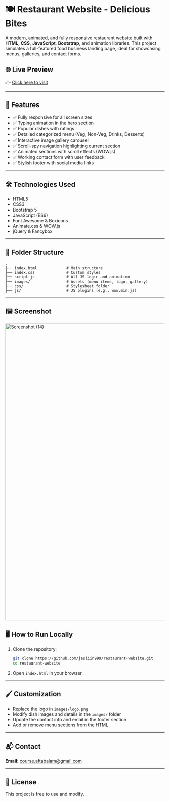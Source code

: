 # 🍽️ Restaurant Website - Delicious Bites

A modern, animated, and fully responsive restaurant website built with **HTML**, **CSS**, **JavaScript**, **Bootstrap**, and animation libraries. This project simulates a full-featured food business landing page, ideal for showcasing menus, galleries, and contact forms.

## 🌐 Live Preview

👉 [Click here to visit](https://aftabalam999.github.io/Food-Restuarent/)

---

## 📌 Features

- ✅ Fully responsive for all screen sizes
- ✅ Typing animation in the hero section
- ✅ Popular dishes with ratings
- ✅ Detailed categorized menu (Veg, Non-Veg, Drinks, Desserts)
- ✅ Interactive image gallery carousel
- ✅ Scroll-spy navigation highlighting current section
- ✅ Animated sections with scroll effects (WOW.js)
- ✅ Working contact form with user feedback
- ✅ Stylish footer with social media links

---

## 🛠️ Technologies Used

- HTML5
- CSS3
- Bootstrap 5
- JavaScript (ES6)
- Font Awesome & Boxicons
- Animate.css & WOW.js
- jQuery & Fancybox

---

## 📁 Folder Structure

```
.
├── index.html             # Main structure
├── index.css              # Custom styles
├── script.js              # All JS logic and animation
├── images/                # Assets (menu items, logo, gallery)
├── css/                   # Stylesheet folder
├── js/                    # JS plugins (e.g., wow.min.js)
```

---

## 🖼️ Screenshot

<img width="937" alt="Screenshot (14)" src="https://github.com/user-attachments/assets/0f162c92-2db8-4811-9c94-e14674a24c81" />

## 🖥️ How to Run Locally

1. Clone the repository:
   ```bash
   git clone https://github.com/jasiiin999/restaurant-website.git
   cd restaurant-website
   ```

2. Open `index.html` in your browser.

---

## 🖌️ Customization

- Replace the logo in `images/logo.png`
- Modify dish images and details in the `images/` folder
- Update the contact info and email in the footer section
- Add or remove menu sections from the HTML

---

## 📬 Contact

**Email:** course.aftabalam@gmail.com  

---

## 📜 License

This project is free to use and modify.
